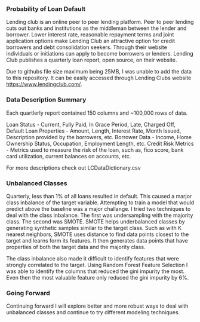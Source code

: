 ### Probability of Loan Default

Lending club is an online peer to peer lending platform. Peer to peer lending cuts out banks and institutions as the middleman between the lender and borrower. Lower interest rate, reasonable repayment terms and joint application options make Lending Club an attractive option for credit borrowers and debt consolidation seekers. Through their website individuals or initiations can apply to become borrowers or lenders. Lending Club publishes a quarterly loan report, open source, on their website.

Due to githubs file size maximum being 25MB, I was unable to add the data to this repository. It can be easily accessed through Lending Clubs website https://www.lendingclub.com/.

### Data Description Summary

Each quartlerly report contained 150 columns and ~100,000 rows of data.

Loan Status - Current, Fully Paid, In Grace Period, Late, Charged Off, Default Loan Properties - Amount, Length, Interest Rate, Month Issued, Description provided by the borrowers, etc. Borrower Data - Income, Home Ownership Status, Occupation, Employment Length, etc. Credit Risk Metrics - Metrics used to measure the risk of the loan, such as, fico score, bank card utilization, current balances on accounts, etc.

For more descriptions check out LCDataDictionary.csv

### Unbalanced Classes

Quarterly, less than 1% of all loans resulted in default. This caused a marjor class inbalance of the target variable. Attempting to train a model that would predict above the baseline was a major challange. I tried two techniques to deal with the class inbalance. The first was undersampling with the majority class. The second was SMOTE. SMOTE helps underbalanced classes by generating synthetic samples similar to the target class. Such as with K nearest neighbors, SMOTE uses distance to find data points closest to the target and learns form its features. It then generates data points that have properties of both the target data and the majority class.

The class inbalance also made it difficult to identify features that were strongly correlated to the target. Using Random Forest Feature Selection I was able to identify the columns that reduced the gini impurity the most. Even then the most valuable feature only reduced the gini impurity by 6%.

### Going Forward

Continuing forward I will explore better and more robust ways to deal with unbalanced classes and continue to try different modeling techniques.
